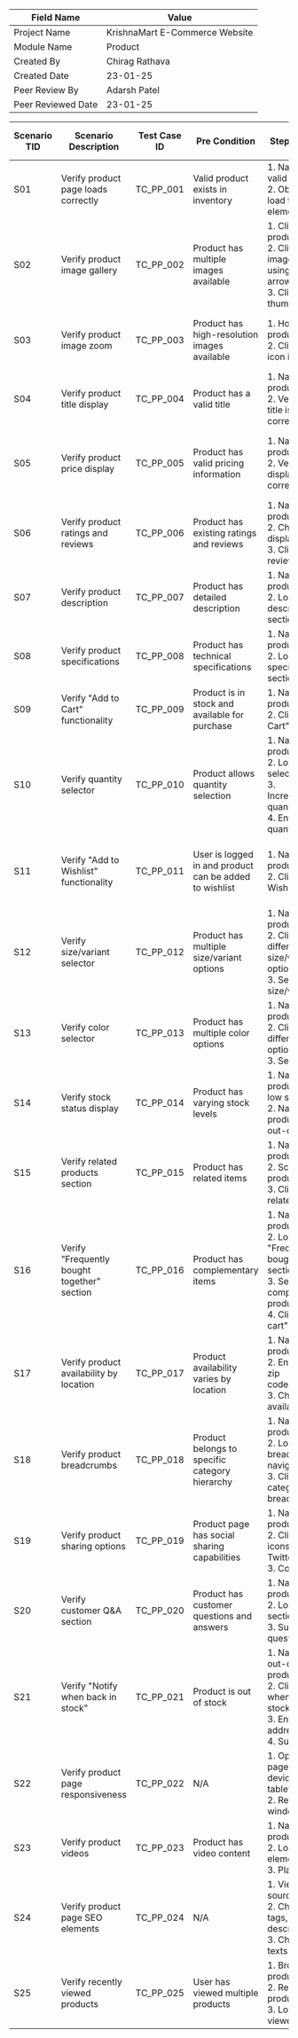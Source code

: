 | Field Name       | Value                          |
|------------------|--------------------------------|
| Project Name     | KrishnaMart E-Commerce Website |
| Module Name      | Product                        |
| Created By       | Chirag Rathava                 |
| Created Date     | 23-01-25                       |
| Peer Review By   | Adarsh Patel                   |
| Peer Reviewed Date | 23-01-25                       |


| Scenario TID | Scenario Description | Test Case ID | Pre Condition | Steps to Execute | Expected Result (Short) | Actual Result | Executed QA Name | Status | Pri | Severity | Category |
|--------------|----------------------|--------------|---------------|------------------|-------------------------|---------------|------------------|--------|-----|----------|----------|
| S01          | Verify product page loads correctly | TC_PP_001 | Valid product exists in inventory | 1. Navigate to a valid product URL<br>2. Observe page load time and elements | Page loads < 3s, all elements visible | Product page loaded in 2.3 seconds with all elements (title, price, images, description) visible | Chirag | Pass | High | High | Positive |
| S02          | Verify product image gallery | TC_PP_002 | Product has multiple images available | 1. Click on main product image<br>2. Click through image gallery using navigation arrows<br>3. Click on thumbnail images | Image gallery works correctly | Image gallery functioned correctly with smooth navigation between images and thumbnail clicks | Chirag | Pass | High | Medium | Positive |
| S03          | Verify product image zoom | TC_PP_003 | Product has high-resolution images available | 1. Hover over product image<br>2. Click on zoom icon if available | Zoomed image shows clear detail | Image zoom feature worked properly showing clear detailed view on hover and click | Chirag | Pass | Medium | Low | Positive |
| S04          | Verify product title display | TC_PP_004 | Product has a valid title | 1. Navigate to product page<br>2. Verify product title is displayed correctly | Product title is visible and correct | Product title displayed correctly and matched the product accurately | Chirag | Pass | High | High | Positive |
| S05          | Verify product price display | TC_PP_005 | Product has valid pricing information | 1. Navigate to product page<br>2. Verify price is displayed correctly | Price displayed properly (with sale if any) | Product price displayed properly including original price and sale discount where applicable | Chirag | Pass | High | Critical | Positive |
| S06          | Verify product ratings and reviews | TC_PP_006 | Product has existing ratings and reviews | 1. Navigate to product page<br>2. Check ratings display<br>3. Click to view reviews | Ratings and reviews show correctly | Product ratings (4.2/5 stars) and customer reviews section displayed and functioned correctly | Chirag | Pass | Medium | Low | Positive |
| S07          | Verify product description | TC_PP_007 | Product has detailed description | 1. Navigate to product page<br>2. Locate product description section | Description displays correctly | Product description section displayed complete information in organized format | Chirag | Pass | High | Medium | Positive |
| S08          | Verify product specifications | TC_PP_008 | Product has technical specifications | 1. Navigate to product page<br>2. Locate specifications section | Specs are accurate and formatted | Product specifications table displayed accurate technical details in clear format | Chirag | Pass | Medium | Low | Positive |
| S09          | Verify "Add to Cart" functionality | TC_PP_009 | Product is in stock and available for purchase | 1. Navigate to product page<br>2. Click "Add to Cart" button | Product added to cart, cart updates | "Add to Cart" button successfully added product to cart and updated cart counter | Chirag | Pass | High | Critical | Positive |
| S10          | Verify quantity selector | TC_PP_010 | Product allows quantity selection | 1. Navigate to product page<br>2. Locate quantity selector<br>3. Increase/decrease quantity<br>4. Enter custom quantity | Quantity input works with valid limits | Quantity selector allowed input from 1-10 units with proper validation and increment/decrement buttons | Chirag | Pass | High | High | Positive |
| S11          | Verify "Add to Wishlist" functionality | TC_PP_011 | User is logged in and product can be added to wishlist | 1. Navigate to product page<br>2. Click "Add to Wishlist" button | Product added to wishlist with confirmation | "Add to Wishlist" button successfully added product to user's wishlist with confirmation message | Chirag | Pass | Medium | Low | Positive |
| S12          | Verify size/variant selector | TC_PP_012 | Product has multiple size/variant options | 1. Navigate to product page<br>2. Click on different size/variant options<br>3. Select a size/variant | Size/variant selection highlights and restricts out-of-stock | Test not executed - Product variant/size selector feature not available on tested product | Chirag | - | High | High | Positive |
| S13          | Verify color selector | TC_PP_013 | Product has multiple color options | 1. Navigate to product page<br>2. Click on different color options<br>3. Select a color | Color selection updates image, highlights color | Test not executed - Color selector feature not available on tested product | Chirag | - | High | High | Positive |
| S14          | Verify stock status display | TC_PP_014 | Product has varying stock levels | 1. Navigate to product page with low stock<br>2. Navigate to product page with out-of-stock item | Low/out-of-stock messages displayed properly | Stock status showing "In Stock" for available items but failed to show proper low stock warnings | Chirag | Fail | High | High | Negative |
| S15          | Verify related products section | TC_PP_015 | Product has related items | 1. Navigate to product page<br>2. Scroll to related products section<br>3. Click on a related product | Related products display and link correctly | Related products section displayed 4 relevant items with working links to product pages | Chirag | Pass | Medium | Low | Positive |
| S16          | Verify "Frequently bought together" section | TC_PP_016 | Product has complementary items | 1. Navigate to product page<br>2. Locate "Frequently bought together" section<br>3. Select complementary products<br>4. Click "Add all to cart" | "Bought together" items work with price updates | "Frequently bought together" section displayed complementary items with correct bundled pricing | Chirag | Pass | Medium | Low | Positive |
| S17          | Verify product availability by location | TC_PP_017 | Product availability varies by location | 1. Navigate to product page<br>2. Enter different zip codes/locations<br>3. Check availability | Stock shows based on zip/location | Product availability checker worked correctly showing stock status based on entered zip code | Chirag | Pass | Medium | Medium | Positive |
| S18          | Verify product breadcrumbs | TC_PP_018 | Product belongs to specific category hierarchy | 1. Navigate to product page<br>2. Locate breadcrumb navigation<br>3. Click on category in breadcrumb | Breadcrumbs correct and clickable | Breadcrumb navigation displayed correct category hierarchy with functional clickable links | Chirag | Pass | Low | Low | Positive |
| S19          | Verify product sharing options | TC_PP_019 | Product page has social sharing capabilities | 1. Navigate to product page<br>2. Click on share icons (Facebook, Twitter, etc.)<br>3. Copy share link | Share buttons work and show correct links | Social sharing buttons for Facebook, Twitter, and Pinterest generated correct product links | Chirag | Pass | Low | Low | Positive |
| S20          | Verify customer Q&A section | TC_PP_020 | Product has customer questions and answers | 1. Navigate to product page<br>2. Locate Q&A section<br>3. Submit a new question | Q&A section displays and accepts new questions | Customer Q&A section displayed existing questions and successfully submitted new test question | Chirag | Pass | Low | Low | Positive |
| S21          | Verify "Notify when back in stock" | TC_PP_021 | Product is out of stock | 1. Navigate to out-of-stock product page<br>2. Click "Notify when back in stock"<br>3. Enter email address<br>4. Submit form | Notify form submits and confirms | "Notify when back in stock" form accepted email address and displayed confirmation message | Chirag | Pass | Medium | Medium | Negative |
| S22          | Verify product page responsiveness | TC_PP_022 | N/A | 1. Open product page on various devices (desktop, tablet, mobile)<br>2. Resize browser window | Layout responsive across devices | Product page displayed responsively across desktop, tablet, and mobile devices with proper layout | Chirag | Pass | High | High | Positive |
| S23          | Verify product videos | TC_PP_023 | Product has video content | 1. Navigate to product page<br>2. Locate video element<br>3. Play video | Video loads and plays correctly | Test not executed - No video content found on tested product pages | Chirag | - | Medium | Low | Positive |
| S24          | Verify product page SEO elements | TC_PP_024 | N/A | 1. View page source<br>2. Check meta tags, title, descriptions<br>3. Check image alt texts | SEO tags/meta present and correct | SEO elements including meta title, description, and image alt tags were present and appropriate | Chirag | Pass | Medium | Low | Positive |
| S25          | Verify recently viewed products | TC_PP_025 | User has viewed multiple products | 1. Browse multiple products<br>2. Return to a product page<br>3. Locate recently viewed section | Recently viewed products display in order | Recently viewed products section failed to display previously browsed items in chronological order | Chirag | Fail | Low | Low | Positive |